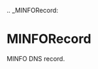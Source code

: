 [//]: # (THE CONTENT BELOW IS GENERATED. DO NOT EDIT.)
.. _MINFORecord:

# MINFORecord
[//]: # (ADD YOUR NOTES BELOW. THESE WILL BE PICKED EVERY TIME THE DOCS ARE REGENERATED. //end)

MINFO DNS record.
